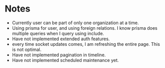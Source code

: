 # Notes

- Currently user can be part of only one organization at a time.
- Using prisma for user, and using foreign relations. I know prisma does multiple queries when I query using include.
- Have not implemented extended auth features.
- every time socket updates comes, I am refreshing the entire page. This is not optimal.
- Have not implemented pagination in timeline.
- Have not implemented scheduled maintenance yet.